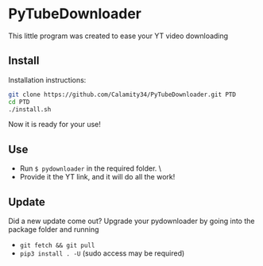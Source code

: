 # PyTubeDownloader
This little program was created to ease your YT video downloading

## Install
Installation instructions:
```bash
git clone https://github.com/Calamity34/PyTubeDownloader.git PTD
cd PTD
./install.sh
```
Now it is ready for your use!

## Use
- Run `$ pydownloader` in the required folder. \ 
- Provide it the YT link, and it will do all the work! 

## Update
Did a new update come out?
Upgrade your pydownloader by going into the package folder and running 
- `git fetch && git pull`
- `pip3 install . -U` (sudo access may be required)
